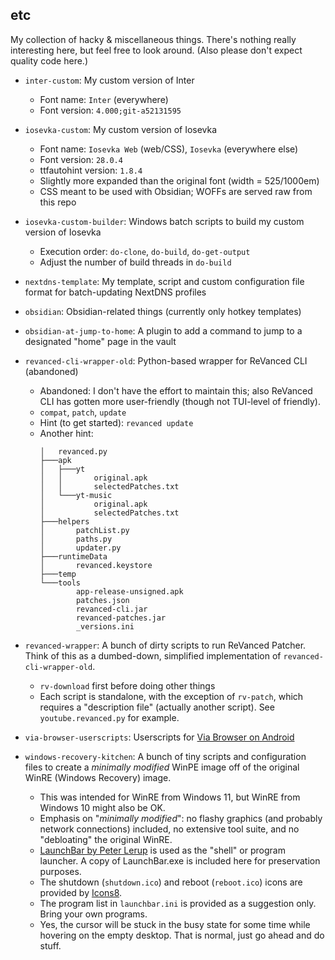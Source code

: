 ## etc

My collection of hacky & miscellaneous things. There's nothing really interesting here, but feel free to look around. (Also please don't expect quality code here.)

- `inter-custom`: My custom version of Inter
    - Font name: `Inter` (everywhere)
    - Font version: `4.000;git-a52131595`

- `iosevka-custom`: My custom version of Iosevka
    - Font name: `Iosevka Web` (web/CSS), `Iosevka` (everywhere else)
    - Font version: `28.0.4`
    - ttfautohint version: `1.8.4`
    - Slightly more expanded than the original font (width = 525/1000em)
    - CSS meant to be used with Obsidian; WOFFs are served raw from this repo

- `iosevka-custom-builder`: Windows batch scripts to build my custom version of Iosevka
    - Execution order: `do-clone`, `do-build`, `do-get-output`
    - Adjust the number of build threads in `do-build`

- `nextdns-template`: My template, script and custom configuration file format for batch-updating NextDNS profiles

- `obsidian`: Obsidian-related things (currently only hotkey templates)

- `obsidian-at-jump-to-home`: A plugin to add a command to jump to a designated "home" page in the vault

- `revanced-cli-wrapper-old`: Python-based wrapper for ReVanced CLI (abandoned)
    - Abandoned: I don't have the effort to maintain this; also ReVanced CLI has gotten more user-friendly (though not TUI-level of friendly).
    - `compat`, `patch`, `update`
    - Hint (to get started): `revanced update`
    - Another hint:
        ```
        │   revanced.py
        ├───apk
        │   ├───yt
        │   │       original.apk
        │   │       selectedPatches.txt
        │   └───yt-music
        │           original.apk
        │           selectedPatches.txt
        ├───helpers
        │       patchList.py
        │       paths.py
        │       updater.py
        ├───runtimeData
        │       revanced.keystore
        ├───temp
        └───tools
                app-release-unsigned.apk
                patches.json
                revanced-cli.jar
                revanced-patches.jar
                _versions.ini
        ```

- `revanced-wrapper`: A bunch of dirty scripts to run ReVanced Patcher. Think of this as a dumbed-down, simplified implementation of `revanced-cli-wrapper-old`.
    - `rv-download` first before doing other things
    - Each script is standalone, with the exception of `rv-patch`, which requires a "description file" (actually another script). See `youtube.revanced.py` for example.

- `via-browser-userscripts`: Userscripts for [Via Browser on Android](https://play.google.com/store/apps/details?id=mark.via.gp)

- `windows-recovery-kitchen`: A bunch of tiny scripts and configuration files to create a _minimally modified_ WinPE image off of the original WinRE (Windows Recovery) image.
    - This was intended for WinRE from Windows 11, but WinRE from Windows 10 might also be OK.
    - Emphasis on "_minimally modified_": no flashy graphics (and probably network connections) included, no extensive tool suite, and no "debloating" the original WinRE.
    - [LaunchBar by Peter Lerup](https://www.lerup.com/LaunchBar/) is used as the "shell" or program launcher. A copy of LaunchBar.exe is included here for preservation purposes.
    - The shutdown (`shutdown.ico`) and reboot (`reboot.ico`) icons are provided by [Icons8](https://icons8.com/).
    - The program list in `launchbar.ini` is provided as a suggestion only. Bring your own programs.
    - Yes, the cursor will be stuck in the busy state for some time while hovering on the empty desktop. That is normal, just go ahead and do stuff.
